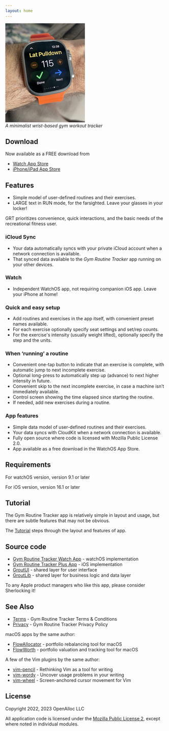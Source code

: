 ```yaml
---
layout: home
---
```


<div style="width: 250px; height: 298px;">
<img src="/assets/images/grt-on-wrist.jpeg" alt="grt-on-wrist" style="width: inherit" />
</div>
<p/>

_A minimalist wrist-based gym workout tracker_

## Download

Now available as a FREE download from 

- [Watch App Store](https://apps.apple.com/us/app/gym-routine-tracker/id6444747204)
- [iPhone/iPad App Store](https://apps.apple.com/us/app/gym-routine-tracker/id1662243916)

## Features

- Simple model of user-defined routines and their exercises.
- LARGE text in RUN mode, for the farsighted. Leave your glasses in your locker!

GRT prioritizes convenience, quick interactions, and the basic needs of the recreational fitness user.

### iCloud Sync

- Your data automatically syncs with your private iCloud account when a network connection is available.
- That synced data available to the _Gym Routine Tracker_ app running on your other devices.

### Watch

- Independent WatchOS app, not requiring companion iOS app. Leave your iPhone at home!

### Quick and easy setup

- Add routines and exercises in the app itself, with convenient preset names available.
- For each exercise optionally specify seat settings and set/rep counts. 
- For the exercise's intensity (usually weight lifted), optionally specify the step and the units.

### When ‘running’ a routine

- Convenient one-tap button to indicate that an exercise is complete, with automatic jump to next incomplete exercise.
- Optional long-press to automatically step up (advance) to next higher intensity in future.
- Convenient skip to the next incomplete exercise, in case a machine isn’t immediately available.
- Control screen showing the time elapsed since starting the routine.
- If needed, add new exercises during a routine.

### App features 

- Simple data model of user-defined routines and their exercises.
- Your data syncs with CloudKit when a network connection is available.
- Fully open source where code is licensed with Mozilla Public License 2.0.
- App available as a free download in the WatchOS App Store. 

## Requirements

For watchOS version, version 9.1 or later

For iOS version, version 16.1 or later

## Tutorial

The Gym Routine Tracker app is relatively simple in layout and usage, but there are subtle features that may not be obvious.

The [Tutorial](/tutorial/) steps through the layout and features of app.

## Source code

* [Gym Routine Tracker Watch App](https://github.com/gym-routine-tracker/Gym-Routine-Tracker-Watch-App) - watchOS implementation
* [Gym Routine Tracker Plus App](https://github.com/gym-routine-tracker/Gym-Routine-Tracker-Plus-App) - iOS implementation
* [GroutUI](https://github.com/gym-routine-tracker/GroutUI/) - shared layer for user interface
* [GroutLib](https://github.com/gym-routine-tracker/GroutLib/) - shared layer for business logic and data layer

To any Apple product managers who like this app, please consider Sherlocking it!

## See Also

* [Terms](/terms/) - Gym Routine Tracker Terms & Conditions
* [Privacy](/privacy/) - Gym Routine Tracker Privacy Policy

macOS apps by the same author:

* [FlowAllocator](https://openalloc.github.io/FlowAllocator/index.html) - portfolio rebalancing tool for macOS
* [FlowWorth](https://openalloc.github.io/FlowWorth/index.html) - portfolio valuation and tracking tool for macOS

A few of the Vim plugins by the same author:

* [vim-pencil](https://github.com/preservim/vim-pencil) - Rethinking Vim as a tool for writing
* [vim-wordy](https://github.com/preservim/vim-wordy) - Uncover usage problems in your writing
* [vim-wheel](https://github.com/preservim/vim-wheel) - Screen-anchored cursor movement for Vim

## License

Copyright 2022, 2023 OpenAlloc LLC

All application code is licensed under the [Mozilla Public License 2](https://www.mozilla.org/en-US/MPL/2.0/), except where noted in individual modules.

